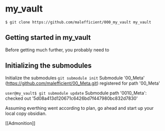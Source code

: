 # my_vault
  `$ git clone https://github.com/malefficient/000_my_vault my_vault`
## Getting started in my_vault
Before getting much further, you probably need to 
## Initializing the submodules 
Initialize the submodules 
```git submodule init```
Submodule '00_Meta' (https://github.com/malefficient/00_Meta.git) registered for path '00_Meta'

```user@my_vault$ git submodule update```
Submodule path '0010_Meta': checked out '5d08a413d120671c6426bd7f447980bc832d7830'

Assuming everthing went according to plan, go ahead and start up your local copy obsidian.

[[Admonition]]


